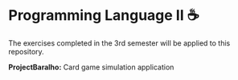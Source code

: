 # Programming Language II ☕

The exercises completed in the 3rd semester will be applied to this repository.

**ProjectBaralho:** Card game simulation application
